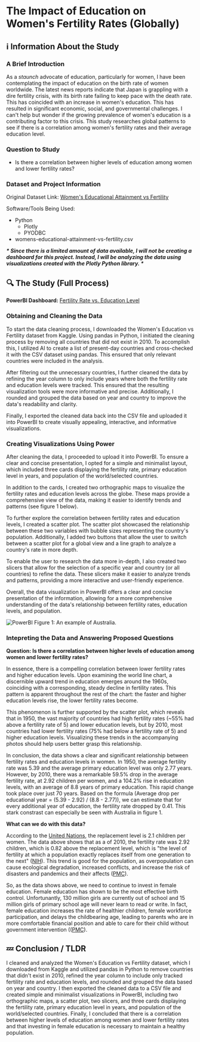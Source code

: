 <h1>The Impact of Education on Women's Fertility Rates (Globally)</h1>

<h2>ℹ️ Information About the Study</h2>
<h3>A Brief Introduction</h3>

As a <i>staunch</i> advocate of education, particularly for women, I have been contemplating the impact of education on the birth rate of women worldwide. The latest news reports indicate that Japan is grappling with a dire fertility crisis, with its birth rate failing to keep pace with the death rate. This has coincided with an increase in women's education. This has resulted in significant economic, social, and governmental challenges. I can't help but wonder if the growing prevalence of women's education is a contributing factor to this crisis. This study researches global patterns to see if there is a correlation among women's fertility rates and their average education level.

<h3>Question to Study</h3>

- Is there a correlation between higher levels of education among women and lower fertility rates?

<h3>Dataset and Project Information</h3>

Original Dataset Link: <a href = "https://www.kaggle.com/datasets/valchovalev/womenseducationalattainmentvsfertility?resource=download">Women's Educational Attainment vs Fertility</a>

Software/Tools Being Used:
- Python
  - Plotly
  - PYODBC
- <a>womens-educational-attainment-vs-fertility.csv</a>

<i><b>* Since there is a limited amount of data available, I will not be creating a dashboard for this project. Instead, I will be analyzing the data using visualizations created with the Plotly Python library. *</b></i>

<h2>🔍 The Study (Full Process)</h2>

<b>PowerBI Dashboard:</b> <a href="https://app.powerbi.com/view?r=eyJrIjoiOWQyOTg5ZDItOTk1OC00NmMyLTkwM2UtNTYzNWNkYTI0YzIwIiwidCI6ImU0YTdiMmYwLTRkM2QtNDI0OC05YTdiLWEyNjQ4ZTIzN2MxNSIsImMiOjF9">Fertility Rate vs. Education Level</a>

<h3>Obtaining and Cleaning the Data</h3>

To start the data cleaning process, I downloaded the Women's Education vs Fertility dataset from Kaggle. Using pandas in Python, I initiated the cleaning process by removing all countries that did not exist in 2010. To accomplish this, I utilized AI to create a list of present-day countries and cross-checked it with the CSV dataset using pandas. This ensured that only relevant countries were included in the analysis.

After filtering out the unnecessary countries, I further cleaned the data by refining the year column to only include years where both the fertility rate and education levels were tracked. This ensured that the resulting visualization tools were more informative and precise. Additionally, I rounded and grouped the data based on year and country to improve the data's readability and clarity.

Finally, I exported the cleaned data back into the CSV file and uploaded it into PowerBI to create visually appealing, interactive, and informative visualizations.
  
<h3>Creating Visualizations Using Power</h3>

After cleaning the data, I proceeded to upload it into PowerBI. To ensure a clear and concise presentation, I opted for a simple and minimalist layout, which included three cards displaying the fertility rate, primary education level in years, and population of the world/selected countries.

In addition to the cards, I created two orthographic maps to visualize the fertility rates and education levels across the globe. These maps provide a comprehensive view of the data, making it easier to identify trends and patterns (see figure 1 below).

To further explore the correlation between fertility rates and education levels, I created a scatter plot. The scatter plot showcased the relationship between these two variables with bubble sizes representing the country's population. Additionally, I added two buttons that allow the user to switch between a scatter plot for a global view and a line graph to analyze a country's rate in more depth.

To enable the user to research the data more in-depth, I also created two slicers that allow for the selection of a specific year and country (or all countries) to refine the data. These slicers make it easier to analyze trends and patterns, providing a more interactive and user-friendly experience.

Overall, the data visualization in PowerBI offers a clear and concise presentation of the information, allowing for a more comprehensive understanding of the data's relationship between fertility rates, education levels, and population.

![PowerBI](https://user-images.githubusercontent.com/130507070/233139718-7af1d270-51d3-4f02-9ff1-6ed82e7a014e.png)
Figure 1: An example of Australia.

<h3>Intepreting the Data and Answering Proposed Questions</h3>

<b>Question: Is there a correlation between higher levels of education among women and lower fertility rates?</b>

In essence, there is a compelling correlation between lower fertility rates and higher education levels. Upon examining the world line chart, a discernible upward trend in education emerges around the 1960s, coinciding with a corresponding, steady decline in fertility rates. This pattern is apparent throughout the rest of the chart: the faster and higher education levels rise, the lower fertility rates become.

This phenomenon is further supported by the scatter plot, which reveals that in 1950, the vast majority of countries had high fertility rates (~55% had above a fertility rate of 5) and lower education levels, but by 2010, most countries had lower fertility rates (75% had below a fertility rate of 5) and higher education levels. Visualizing these trends in the accompanying photos should help users better grasp this relationship.

In conclusion, the data shows a clear and significant relationship between fertility rates and education levels in women. In 1950, the average fertility rate was 5.39 and the average primary education level was only 2.77 years. However, by 2010, there was a remarkable 59.5% drop in the average fertility rate, at 2.92 children per women, and a 104.2% rise in education levels, with an average of 8.8 years of primary education. This rapid change took place over just 70 years. Based on the formula (Average drop per educational year = (5.39 - 2.92) / (8.8 - 2.77)), we can estimate that for every additional year of education, the fertility rate dropped by 0.41. This stark constrast can especially be seen with Australia in figure 1.

<b>What can we do with this data?</b>

According to the <a href="https://www.un.org/esa/sustdev/natlinfo/indicators/methodology_sheets/demographics/total_fertility_rate.pdf">United Nations</a>, the replacement level is 2.1 children per women. The data above shows that as a of 2010, the fertility rate was 2.92 children, which is 0.82 above the replacement level, which is "the level of fertility at which a population exactly replaces itself from one generation to the next" (<a href="https://pubmed.ncbi.nlm.nih.gov/7834459/">NIH</a>). This trend is good for the population, as overpopulation can cause ecological degradation, increased conflicts, and increase the risk of disasters and pandemics and their affects (<a href="https://www.populationmedia.org/blog/overpopulation-cause-and-effect">PMC</a>).

So, as the data shows above, we need to continue to invest in female education. Female education has shown to be the most effective birth control. Unfortunantly, 130 million girls are currently out of school and 15 million girls of primary school age will never learn to read or write. In fact, female education increases the rate of healthier children, female workforce participation, and delays the childbearing age, leading to parents who are in more comfortable financial position and able to care for their child without government intervention ((<a href="https://www.populationmedia.org/blog/overpopulation-cause-and-effect">PMC</a>).

<h2>💤 Conclusion / TLDR</h2>

I cleaned and analyzed the Women's Education vs Fertility dataset, which I downloaded from Kaggle and utilized pandas in Python to remove countries that didn't exist in 2010, refined the year column to include only tracked fertility rate and education levels, and rounded and grouped the data based on year and country. I then exported the cleaned data to a CSV file and created simple and minimalist visualizations in PowerBI, including two orthographic maps, a scatter plot, two slicers, and three cards displaying the fertility rate, primary education level in years, and population of the world/selected countries. Finally, I concluded that there is a correlation between higher levels of education among women and lower fertility rates and that investing in female education is necessary to maintain a healthy population.
